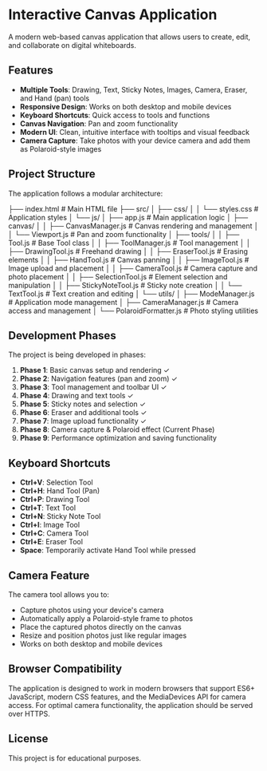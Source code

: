 # Interactive Canvas Application

A modern web-based canvas application that allows users to create, edit, and collaborate on digital whiteboards.

## Features

- **Multiple Tools**: Drawing, Text, Sticky Notes, Images, Camera, Eraser, and Hand (pan) tools
- **Responsive Design**: Works on both desktop and mobile devices
- **Keyboard Shortcuts**: Quick access to tools and functions
- **Canvas Navigation**: Pan and zoom functionality
- **Modern UI**: Clean, intuitive interface with tooltips and visual feedback
- **Camera Capture**: Take photos with your device camera and add them as Polaroid-style images

## Project Structure

The application follows a modular architecture:

├── index.html              # Main HTML file
├── src/
│   ├── css/
│   │   └── styles.css      # Application styles
│   └── js/
│       ├── app.js          # Main application logic
│       ├── canvas/
│       │   ├── CanvasManager.js  # Canvas rendering and management
│       │   └── Viewport.js       # Pan and zoom functionality
│       ├── tools/
│       │   ├── Tool.js           # Base Tool class
│       │   ├── ToolManager.js    # Tool management
│       │   ├── DrawingTool.js    # Freehand drawing
│       │   ├── EraserTool.js     # Erasing elements
│       │   ├── HandTool.js       # Canvas panning
│       │   ├── ImageTool.js      # Image upload and placement
│       │   ├── CameraTool.js     # Camera capture and photo placement
│       │   ├── SelectionTool.js  # Element selection and manipulation
│       │   ├── StickyNoteTool.js # Sticky note creation
│       │   └── TextTool.js       # Text creation and editing
│       └── utils/
│           ├── ModeManager.js    # Application mode management
│           ├── CameraManager.js  # Camera access and management
│           └── PolaroidFormatter.js # Photo styling utilities

## Development Phases

The project is being developed in phases:

1. **Phase 1**: Basic canvas setup and rendering ✓
2. **Phase 2**: Navigation features (pan and zoom) ✓
3. **Phase 3**: Tool management and toolbar UI ✓
4. **Phase 4**: Drawing and text tools ✓
5. **Phase 5**: Sticky notes and selection ✓
6. **Phase 6**: Eraser and additional tools ✓
7. **Phase 7**: Image upload functionality ✓
8. **Phase 8**: Camera capture & Polaroid effect (Current Phase)
9. **Phase 9**: Performance optimization and saving functionality

## Keyboard Shortcuts

- **Ctrl+V**: Selection Tool
- **Ctrl+H**: Hand Tool (Pan)
- **Ctrl+P**: Drawing Tool
- **Ctrl+T**: Text Tool
- **Ctrl+N**: Sticky Note Tool
- **Ctrl+I**: Image Tool
- **Ctrl+C**: Camera Tool
- **Ctrl+E**: Eraser Tool
- **Space**: Temporarily activate Hand Tool while pressed

## Camera Feature

The camera tool allows you to:
- Capture photos using your device's camera
- Automatically apply a Polaroid-style frame to photos
- Place the captured photos directly on the canvas
- Resize and position photos just like regular images
- Works on both desktop and mobile devices

## Browser Compatibility

The application is designed to work in modern browsers that support ES6+ JavaScript, modern CSS features, and the MediaDevices API for camera access. For optimal camera functionality, the application should be served over HTTPS.

## License

This project is for educational purposes.


